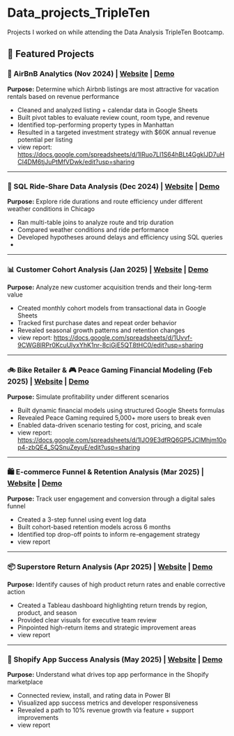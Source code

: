 # Data_projects_TripleTen
Projects I worked on while attending the Data Analysis TripleTen Bootcamp.



## 📌 Featured Projects

### 🏡 AirBnB Analytics (Nov 2024) | [Website](#) | [Demo](#)
**Purpose:** Determine which Airbnb listings are most attractive for vacation rentals based on revenue performance  
- Cleaned and analyzed listing + calendar data in Google Sheets  
- Built pivot tables to evaluate review count, room type, and revenue  
- Identified top-performing property types in Manhattan  
- Resulted in a targeted investment strategy with $60K annual revenue potential per listing
- view report:  https://docs.google.com/spreadsheets/d/1lRuo7Ll1S64hBLt4GgklJD7uHCl4DM6tjJuPtMfVDwk/edit?usp=sharing
---

### 🚖 SQL Ride-Share Data Analysis (Dec 2024) | [Website](#) | [Demo](#)
**Purpose:** Explore ride durations and route efficiency under different weather conditions in Chicago  
- Ran multi-table joins to analyze route and trip duration  
- Compared weather conditions and ride performance  
- Developed hypotheses around delays and efficiency using SQL queries
- 
---

### 📊 Customer Cohort Analysis (Jan 2025) | [Website](#) | [Demo](#)
**Purpose:** Analyze new customer acquisition trends and their long-term value  
- Created monthly cohort models from transactional data in Google Sheets  
- Tracked first purchase dates and repeat order behavior  
- Revealed seasonal growth patterns and retention changes
- view report: https://docs.google.com/spreadsheets/d/1Uvvf-9CWG8lRPr0KcuUlyxYhK1nr-8ciGjE5QT8tHC0/edit?usp=sharing
---

### 🚲 Bike Retailer & 🎮 Peace Gaming Financial Modeling (Feb 2025) | [Website](#) | [Demo](#)
**Purpose:** Simulate profitability under different scenarios  
- Built dynamic financial models using structured Google Sheets formulas  
- Revealed Peace Gaming required 5,000+ more users to break even  
- Enabled data-driven scenario testing for cost, pricing, and scale
- view report: https://docs.google.com/spreadsheets/d/1lJO9E3dfRQ6GP5JClMhjm10op4-zbQE4_SQSnuZeyuE/edit?usp=sharing
---

### 🛍️ E-commerce Funnel & Retention Analysis (Mar 2025) | [Website](#) | [Demo](#)
**Purpose:** Track user engagement and conversion through a digital sales funnel  
- Created a 3-step funnel using event log data  
- Built cohort-based retention models across 6 months  
- Identified top drop-off points to inform re-engagement strategy
- view report
---

### 📦 Superstore Return Analysis (Apr 2025) | [Website](#) | [Demo](#)
**Purpose:** Identify causes of high product return rates and enable corrective action  
- Created a Tableau dashboard highlighting return trends by region, product, and season  
- Provided clear visuals for executive team review  
- Pinpointed high-return items and strategic improvement areas
- view report
---

### 🛒 Shopify App Success Analysis (May 2025) | [Website](#) | [Demo](#)
**Purpose:** Understand what drives top app performance in the Shopify marketplace  
- Connected review, install, and rating data in Power BI  
- Visualized app success metrics and developer responsiveness  
- Revealed a path to 10% revenue growth via feature + support improvements
- view report

